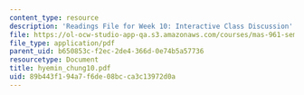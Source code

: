 ```yaml
---
content_type: resource
description: 'Readings File for Week 10: Interactive Class Discussion'
file: https://ol-ocw-studio-app-qa.s3.amazonaws.com/courses/mas-961-seminar-on-deep-engagement-fall-2004/89b443f194a7f6de08bcca3c13972d0a_hyemin_chung10.pdf
file_type: application/pdf
parent_uid: b650853c-f2ec-2de4-366d-0e74b5a57736
resourcetype: Document
title: hyemin_chung10.pdf
uid: 89b443f1-94a7-f6de-08bc-ca3c13972d0a
---
```

